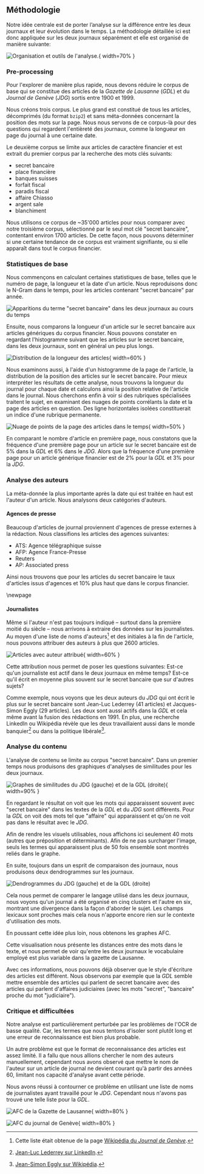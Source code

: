 ## Méthodologie

Notre idée centrale est de porter l’analyse sur la différence entre les deux
journaux et leur évolution dans le temps. La méthodologie détaillée ici est donc
appliquée sur les deux journaux séparément et elle est organisé de manière
suivante:

![Organisation et outils de l'analyse.](methods.png){ width=70% }

### Pre-processing

Pour l'explorer de manière plus rapide, nous devons réduire le corpus de base
qui se constitue des articles de la _Gazette de Lausanne_ (_GDL_) et du _Journal
de Genève_ (_JDG_) sortis entre 1900 et 1999.  

Nous créons trois corpus. Le plus grand est constitué de tous les articles,
décomprimés (du format `bzip2`) et sans méta-données concernant la position des
mots sur la page. Nous nous servons de ce corpus-là pour des questions qui
regardent l'entièreté des journaux, comme la longueur en page du journal à une
certaine date.

Le deuxième corpus se limite aux articles de caractère financier
et est extrait du premier corpus par la recherche des mots clés suivants:

- secret bancaire
- place financière
- banques suisses
- forfait fiscal
- paradis fiscal
- affaire Chiasso
- argent sale
- blanchiment

Nous utilisons ce corpus de ~35'000 articles pour nous comparer avec notre
troisième corpus, sélectionné par le seul mot clé "secret bancaire", contentant
environ 1700 articles. De cette façon, nous pouvons déterminer si une certaine
tendance de ce corpus est vraiment signifiante, ou si elle apparaît dans tout le
corpus financier.

### Statistiques de base

Nous commençons en calculant certaines statistiques de base, telles que le
numéro de page, la longueur et la date d'un article.  Nous reproduisons donc le
N-Gram dans le temps, pour les articles contenant "secret bancaire" par année.

![Apparitions du terme "secret bancaire" dans les deux journaux au cours du temps](ngram_ts.png)

Ensuite, nous comparons la longueur d'un article sur le secret bancaire aux
articles génériques du corpus financier. Nous pouvons constater en regardant
l'histogramme suivant que les articles sur le secret bancaire, dans les deux
journaux, sont en général un peu plus longs.

![Distribution de la longueur des articles](article_lengths.png){ width=60% }

Nous examinons aussi, à l'aide d'un histogramme de la page de l'article, la
distribution de la position des articles sur le secret bancaire. Pour mieux
interpréter les résultats de cette analyse, nous trouvons la longueur du journal
pour chaque date et calculons ainsi la position relative de l'article dans le
journal. Nous cherchons enfin à voir si des rubriques spécialisées traitent le
sujet, en examinant des nuages de points corrélants la date et la page des
articles en question. Des ligne horizontales isolées constituerait un indice
d'une rubrique permanente.

![Nuage de points de la page des articles dans le temps](scatter.png){ width=50% }

En comparant le nombre d'article en première page, nous constatons que la
fréquence d'une première page pour un article sur le secret bancaire est de 5%
dans la _GDL_ et 6% dans le _JDG_. Alors que la fréquence d'une première page
pour un article générique financier est de 2% pour la _GDL_ et 3% pour la _JDG_.

### Analyse des auteurs

La méta-donnée la plus importante après la date qui est traitée en haut est
l'auteur d'un article. Nous analysons deux catégories d'auteurs.

#### Agences de presse

Beaucoup d'articles de journal proviennent d'agences de presse externes à la
rédaction. Nous classifions les articles des agences suivantes:

- ATS: Agence télégraphique suisse
- AFP: Agence France-Presse
- Reuters
- AP: Associated press

Ainsi nous trouvons que pour les articles du secret bancaire le taux d'articles
issus d'agences et 10\% plus haut que dans le corpus financier.

\newpage

#### Journalistes

Même si l'auteur n'est pas toujours indiqué – surtout dans la première moitié du
siècle – nous arrivons à extraire des données sur les journalistes. Au moyen
d'une liste de noms d'auteurs[^2] et des initiales à la fin de l'article, nous
pouvons attribuer des auteurs à plus que 2600 articles.

![Articles avec auteur attribué](author_attributed.png){ width=60% }

Cette attribution nous permet de poser les questions suivantes: Est-ce qu'un
journaliste est actif dans le deux journaux en même temps? Est-ce qu'il écrit en
moyenne plus souvent sur le secret bancaire que sur d'autres sujets?

Comme exemple, nous voyons que les deux auteurs du _JDG_ qui ont écrit le plus
sur le secret bancaire sont Jean-Luc Lederrey (41 articles) et Jacques-Simon
Eggly (29 articles). Les deux sont aussi  actifs dans la _GDL_ et cela même
avant la fusion des rédactions en 1991. En plus, une recherche LinkedIn ou
Wikipédia révèle que les deux travaillaient aussi dans le monde banquier[^3] ou
dans la politique libérale[^4].

[^2]: Cette liste était obtenue de la page [Wikipédia du _Journal de
Genève_](https://fr.wikipedia.org/wiki/Journal_de_Gen%C3%A8ve).

[^3]: [Jean-Luc Lederrey sur
LinkedIn](https://ch.linkedin.com/in/lederrey-jean-luc-1456b717).

[^4]: [Jean-Simon Eggly sur
Wikipédia](https://fr.wikipedia.org/wiki/Jacques-Simon_Eggly).


### Analyse du contenu

L'analyse de contenu se limite au corpus "secret bancaire". Dans un premier
temps nous produisons des graphiques d'analyses de similitudes pour les deux
journaux.

![Graphes de similitudes du _JDG_ (gauche) et de la _GDL_ (droite)](similitude.png){ width=90% }

En regardant le résultat on voit que les mots qui apparaissent souvent avec
"secret bancaire" dans les textes de la _GDL_ et du _JDG_ sont différents. Pour
la _GDL_ on voit des mots tel que "affaire" qui apparaissent et qu'on ne voit
pas dans le résultat avec le _JDG_.

Afin de rendre les visuels utilisables, nous affichons ici seulement 40 mots
(autres que préposition et déterminants). Afin de ne pas surcharger l'image,
seuls les termes qui apparaissent plus de 50 fois ensemble sont montrés reliés
dans le graphe.

En suite, toujours dans un esprit de comparaison des journaux, nous produisons
deux dendrogrammes sur les journaux.

![Dendrogrammes du _JDG_ (gauche) et de la _GDL_ (droite)](dendrogram.png)

Cela nous permet de comparer le langage utilisé dans les deux journaux, nous
voyons qu'un journal a été organisé en cinq clusters et l'autre en six, montrant
une divergence dans la façon d'aborder le sujet. Les champs lexicaux sont
proches mais cela nous n'apporte encore rien sur le contexte d'utilisation des
mots.

En poussant cette idée plus loin, nous obtenons les graphes AFC.

Cette visualisation nous présente les distances entre des mots dans le texte, et
nous permet de voir qu'entre les deux journaux le vocabulaire employé est plus
variable dans la gazette de Lausanne.

Avec ces informations, nous pouvons déjà observer que le style d'écriture des
articles est différent. Nous observons par exemple que la _GDL_ semble mettre
ensemble des articles qui parlent de secret bancaire avec des articles qui
parlent d'affaires judiciaires (avec les mots "secret", "bancaire" proche du mot
"judiciaire").


### Critique et difficultées

Notre analyse est particulièrement perturbée par les problèmes de l'OCR de basse
qualité. Car, les termes que nous tentons d'isoler sont plutôt long et une
erreur de reconnaissance est bien plus probable.

Un autre problème est que le format de reconnaissance des articles est assez
limité. Il a fallu que nous allions chercher le nom des auteurs manuellement,
cependant nous avons observé que mettre le nom de l'auteur sur un article de
journal ne devient courant qu'à partir des années 60, limitant nos capacité
d'analyse avant cette période.

Nous avons réussi à contourner ce problème en utilisant une liste de noms de
journalistes ayant travaillé pour le _JDG_. Cependant nous n'avons pas trouvé
une telle liste pour la _GDL_.

![AFC de la Gazette de Lausanne](AFC2DL_GDL.png){ width=80% }

![AFC du journal de Genève](AFC2DL_JDG.png){ width=80% }

